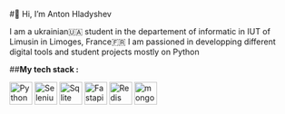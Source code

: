 #👋 Hi, I’m Anton Hladyshev

I am a ukrainian🇺🇦 student  in the departement of informatic in IUT of Limusin in Limoges, France🇫🇷
I am passioned in developping different digital tools and student projects mostly on Python


##**My tech stack :**
<p align="left">
  <img src="https://cdn.jsdelivr.net/npm/simple-icons@v5/icons/python.svg" alt="Python" width="40" height="40" margin="10px">
  <img src="https://cdn.jsdelivr.net/npm/simple-icons@v5/icons/selenium.svg" alt="Selenium" width="40" height="40" margin="10px">
  <img src="https://cdn.jsdelivr.net/npm/simple-icons@v5/icons/sqlite.svg" alt="Sqlite" width="40" height="40" margin="10px">
  <img src="https://cdn.jsdelivr.net/npm/simple-icons@v5/icons/fastapi.svg" alt="Fastapi" width="40" height="40" margin="10px">
  <img src="https://cdn.jsdelivr.net/npm/simple-icons@v5/icons/redis.svg" alt="Redis" width="40" height="40" margin="10px">
  <img src="https://cdn.jsdelivr.net/npm/simple-icons@v5/icons/mongodb.svg" alt="mongodb" width="40" height="40" margin="10px">
</p>
